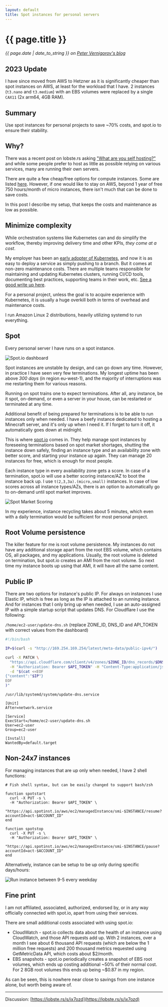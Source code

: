 ```yaml
---
layout: default
title: Spot instances for personal servers
---
```


# {{ page.title }}

*{{ page.date | date_to_string }} on [Peter Vernigorov's blog](/)*

## 2023 Update

I have since moved from AWS to Hetzner as it is significantly cheaper than spot instances on AWS, at least for the workload that I have. 2 instances (`t3.nano` and `t3.medium`) with an EBS volumes were replaced by a single `CAX11` (2x arm64, 4GB RAM).

## Summary

Use spot instances for personal projects to save ~70% costs, and spot.io to ensure their stability.

## Why?

There was a recent post on lobste.rs asking ["What are you self hosting?"](https://lobste.rs/s/p4edt5/what_are_you_self_hosting_2021) and while some people prefer to host as little as possible relying on various services, many are running their own servers.

There are quite a few cheap/free options for compute instances. Some are listed [here](https://github.com/ripienaar/free-for-dev#major-cloud-providers). However, if one would like to stay on AWS, beyond 1 year of free 750 hours/month of micro instances, there isn't much that can be done to save costs.

In this post I describe my setup, that keeps the costs and maintenance as low as possible.

## Minimize complexity

While orchestration systems like Kubernetes can and do simplify the workflow, thereby improving delivery time and other KPIs, *they come at a cost*.

My employer has been an [early adopter of Kubernetes](https://github.com/zalando-incubator/kubernetes-on-aws), and now it is as easy to deploy a service as simply pushing to a branch. But it comes at non-zero maintenance costs. There are multiple teams responsible for maintaining and updating Kubernetes clusters, running CI/CD tools, documenting best practices, supporting teams in their work, etc. [See a good write up here](https://srcco.de/posts/how-zalando-manages-140-kubernetes-clusters.html).

For a personal project, unless the goal is to acquire experience with Kubernetes, it is usually a huge overkill both in terms of overhead and maintenance costs.

I run Amazon Linux 2 distributions, heavily utilizing systemd to run everything.

## Spot

Every personal server I have runs on a spot instance.

![Spot.io dashboard](/images/spot.png)

Spot instances are unstable by design, and can go down any time. However, in practice I have seen very few terminations. My longest uptime has been above *300 days* (in region eu-west-1), and the majority of interruptions was me restarting them for various reasons.

Running on spot trains one to expect terminations. After all, any instance, be it spot, on-demand, or even a server in your house, can be restarted or terminated at any time.

Additional benefit of being prepared for terminations is to be able to run instances only when needed. I have a beefy instance dedicated to hosting a Minecraft server, and it's only up when I need it. If I forget to turn it off, it automatically goes down at midnight.

This is where [spot.io](https://spot.io/) comes in. They help manage spot instances by foreseeing terminations based on spot market shortages, shutting the instance down safely, finding an instance type and an availability zone with better score, and starting your instance up again. They can manage 20 instances for free, which is enough for most people.

Each instance type in every availability zone gets a score. In case of a termination, spot.io will use a better scoring instance/AZ to boot the instance back up. I use `t(2,3,3a).(micro,small)` instances. In case of low scores across all instance types/AZs, there is an option to automatically go to on-demand until spot market improves.

![Spot Market Scoring](/images/spot-market.png)

In my experience, instance recycling takes about 5 minutes, which even with a daily termination would be sufficient for most personal project.

## Root Volume persistence

The killer feature for me is root volume persistence. My instances do not have any additional storage apart from the root EBS volume, which contains OS, all packages, and my applications. Usually, the root volume is deleted on termination, but spot.io creates an AMI from the root volume. So next time my instance boots up using that AMI, it will have all the same content.

## Public IP

There are two options for instance's public IP. For always on instances I use Elastic IP, which is free as long as the IP is attached to an running instance. And for instances that I only bring up when needed, I use an auto-assigned IP with a simple startup script that updates DNS. For Cloudflare I use the following:

`/home/ec2-user/update-dns.sh` (replace ZONE_ID, DNS_ID and API_TOKEN with correct values from the dashboard)

```bash
#!/bin/bash

IP=$(curl -s "http://169.254.169.254/latest/meta-data/public-ipv4/")

curl -X PATCH \
  "https://api.cloudflare.com/client/v4/zones/$ZONE_ID/dns_records/$DNS_ID" \
  -H "Authorization: Bearer $API_TOKEN" -H "Content-Type:application/json" \
  -d "$(cat <<EOF
{"content":"$IP"}
EOF
)"
```

`/usr/lib/systemd/system/update-dns.service`

```
[Unit]
After=network.service

[Service]
ExecStart=/home/ec2-user/update-dns.sh
User=ec2-user
Group=ec2-user

[Install]
WantedBy=default.target
```

## Non-24x7 instances

For managing instances that are up only when needed, I have 2 shell functions:

```
# Fish shell syntax, but can be easily changed to support bash/zsh

function spotstart
  curl -X PUT -s \
  -H "Authorization: Bearer $API_TOKEN" \
  "https://api.spotinst.io/aws/ec2/managedInstance/smi-$INSTANCE/resume?accountId=act-$ACCOUNT_ID"
end

function spotstop
  curl -X PUT -s \
  -H "Authorization: Bearer $API_TOKEN" \
  "https://api.spotinst.io/aws/ec2/managedInstance/smi-$INSTANCE/pause?accountId=act-$ACCOUNT_ID"
end
```

Alternatively, instance can be setup to be up only during specific days/hours:

![Run instance between 9-5 every weekday](/images/spot-cron.png)

## Fine print

I am not affiliated, associated, authorized, endorsed by, or in any way officially connected with spot.io, apart from using their services.

There are small additional costs associated with using spot.io:

- CloudWatch - spot.io collects data about the health of an instance using CloudWatch, and those API requests add up. With 2 instances, over a month I see about 6 thousand API requests (which are below the 1 million free requests) and 200 thousand metrics requested using GetMetricData API, which costs about $2/month.
- EBS snapshots - spot.io periodically creates a snapshot of EBS root volumes, which ends up costing additional ~50% of their normal cost. For 2 8GB root volumes this ends up being ~$0.87 in my region.

As can be seen, this is nowhere near close to savings from one instance alone, but worth being aware of.

***

Discussion: [https://lobste.rs/s/ix7ozd](https://lobste.rs/s/ix7ozd)